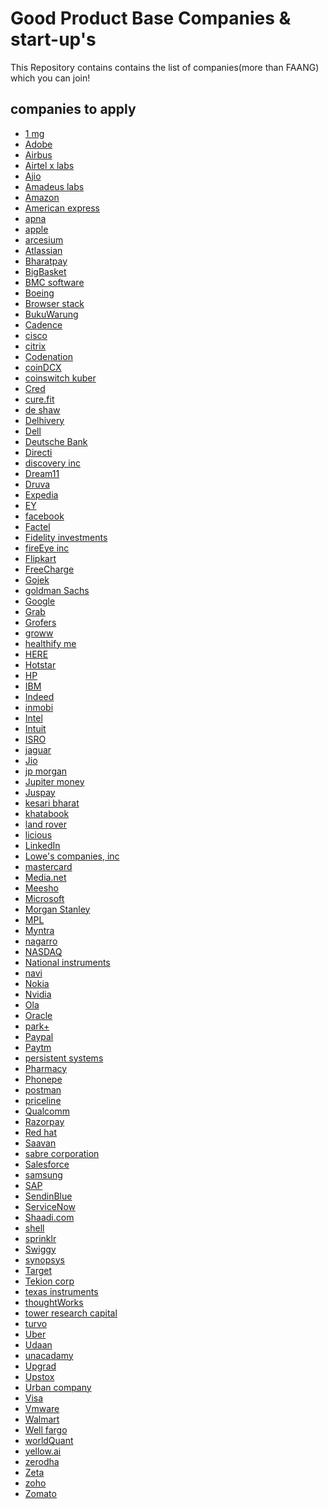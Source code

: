 
# Good Product Base Companies & start-up's 

This Repository contains contains the list of companies(more than FAANG) which you can join!




## companies to apply

* [1 mg](https://www.1mg.com/jobs)  
* [Adobe]()  
* [Airbus]()  
* [Airtel x labs]()  
* [Ajio]()  
* [Amadeus labs]()  
* [Amazon]()  
* [American express]()  
* [apna]()  
* [apple]()  
* [arcesium]()  
* [Atlassian]()  
* [Bharatpay]()  
* [BigBasket]()  
* [BMC software]()  
* [Boeing]()  
* [Browser stack]()  
* [BukuWarung]()  
* [Cadence]()  
* [cisco]()  
* [citrix]()  
* [Codenation]()  
* [coinDCX]()  
* [coinswitch kuber]()  
* [Cred]()  
* [cure.fit]()  
* [de shaw]()  
* [Delhivery]()  
* [Dell]()  
* [Deutsche Bank]()  
* [Directi]()  
* [discovery inc]()  
* [Dream11]()  
* [Druva]()  
* [Expedia]()  
* [EY]()  
* [facebook]()  
* [Factel]()  
* [Fidelity investments]()  
* [fireEye inc]()  
* [Flipkart]()  
* [FreeCharge]()  
* [Gojek]()  
* [goldman Sachs]()  
* [Google]()  
* [Grab]()  
* [Grofers]()  
* [groww]()  
* [healthify me]()  
* [HERE]()  
* [Hotstar]()  
* [HP]()  
* [IBM]()  
* [Indeed]()  
* [inmobi]()  
* [Intel]()  
* [Intuit]()  
* [ISRO]()  
* [jaguar]()  
* [Jio]()  
* [jp morgan]()    
* [Jupiter money]()  
* [Juspay]()  
* [kesari bharat]()  
* [khatabook]()  
* [land rover]()  
* [licious]()  
* [LinkedIn]()  
* [Lowe's companies, inc]()  
* [mastercard]()  
* [Media.net]()  
* [Meesho]()  
* [Microsoft]()  
* [Morgan Stanley]()  
* [MPL]()    
* [Myntra]()  
* [nagarro]()  
* [NASDAQ]()  
* [National instruments]()  
* [navi]()    
* [Nokia]()  
* [Nvidia]()  
* [Ola]()  
* [Oracle]()  
* [park+]()  
* [Paypal]()  
* [Paytm]()  
* [persistent systems]()  
* [Pharmacy]()  
* [Phonepe]()  
* [postman]()  
* [priceline]()  
* [Qualcomm]()  
* [Razorpay]()  
* [Red hat]()  
* [Saavan]()  
* [sabre corporation]()  
* [Salesforce]()  
* [samsung]()  
* [SAP]()  
* [SendinBlue]()  
* [ServiceNow]()  
* [Shaadi.com]()  
* [shell]()  
* [sprinklr]()  
* [Swiggy]()  
* [synopsys]()  
* [Target]()  
* [Tekion corp]()  
* [texas instruments]()  
* [thoughtWorks]()  
* [tower research capital]()  
* [turvo]()  
* [Uber]()  
* [Udaan]()  
* [unacadamy]()  
* [Upgrad]()  
* [Upstox]()  
* [Urban company]()  
* [Visa]()  
* [Vmware]()  
* [Walmart]()  
* [Well fargo]()  
* [worldQuant]()  
* [yellow.ai]()  
* [zerodha]()  
* [Zeta]()  
* [zoho]()   
* [Zomato]()  









































































































































































































































































































































































































































































































































































































































































































































































































































































































  
